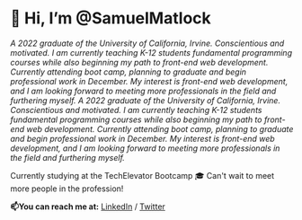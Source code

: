 # 👋 Hi, I’m @SamuelMatlock

*A 2022 graduate of the University of California, Irvine. Conscientious and motivated. I am currently teaching K-12 students fundamental programming courses while also beginning my path to front-end web development. Currently attending boot camp, planning to graduate and begin professional work in December. My interest is front-end web development, and I am looking forward to meeting more professionals in the field and furthering myself.* 
*A 2022 graduate of the University of California, Irvine. Conscientious and motivated. I am currently teaching K-12 students fundamental programming courses while also beginning my path to front-end web development. Currently attending boot camp, planning to graduate and begin professional work in December. My interest is front-end web development, and I am looking forward to meeting more professionals in the field and furthering myself.* 

Currently studying at the TechElevator Bootcamp :mortar_board: Can't wait to meet more people in the profession!

**📫You can reach me at:** [LinkedIn](linkedin.com/in/samuelmatlock/) / [Twitter](twitter.com/samuelmatlock)
